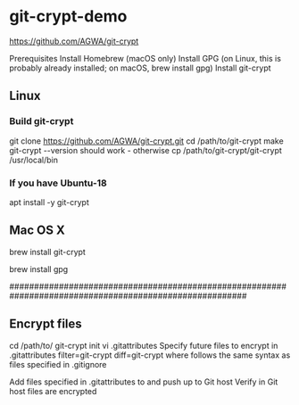 # git-crypt-demo

https://github.com/AGWA/git-crypt

Prerequisites
Install Homebrew (macOS only)
Install GPG (on Linux, this is probably already installed; on macOS, brew install gpg)
Install git-crypt

## Linux
### Build git-crypt
git clone https://github.com/AGWA/git-crypt.git
cd /path/to/git-crypt
make
git-crypt --version should work - otherwise cp /path/to/git-crypt/git-crypt /usr/local/bin

### If you have Ubuntu-18
apt install -y git-crypt

## Mac OS X
brew install git-crypt

brew install gpg

########################################################################################################

## Encrypt files
cd /path/to/<my-repo>
git-crypt init
vi .gitattributes
Specify future files to encrypt in .gitattributes
<files-to-encrypt> filter=git-crypt diff=git-crypt
where <files-to-encrypt> follows the same syntax as files specified in .gitignore

Add files specified in .gitattributes to <my-repo> and push up to Git host
Verify in Git host files are encrypted

